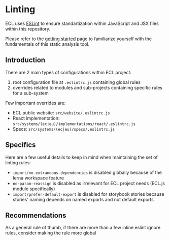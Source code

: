 # Linting

ECL uses [ESLint](https://eslint.org/) to ensure standartization within JavaScript and JSX files within this repository.

Please refer to the [getting started](https://eslint.org/docs/user-guide/getting-started) page to familiarize yourself with the fundamentals of this static analysis tool.

## Introduction

There are 2 main types of configurations within ECL project:

1. root configuration file at `.eslintrc.js` containing global rules
2. overrides related to modules and sub-projects containing specific rules for a sub-system

Few important overrides are:

- ECL public website: `src/website/.eslintrc.js`
- React implementation: `src/systems/(ec|eu)/implementations/react/.eslintrc.js`
- Specs: `src/systems/(ec|eu)/specs/.eslintrc.js`

## Specifics

Here are a few useful details to keep in mind when maintaining the set of linting rules:

- `import/no-extraneous-dependencies` is disabled globally because of the lerna workspace feature
- `no-param-reassign` is disabled as irrelevant for ECL project needs (ECL.js module specifically)
- `import/prefer-default-export` is disabled for storybook stories because stories' naming depends on named exports and not default exports

## Recommendations

As a general rule of thumb, if there are more than a few inline eslint ignore rules, consider making the rule more global
